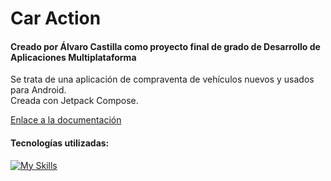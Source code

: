 <h1>Car Action</h1>
<h4>Creado por Álvaro Castilla como proyecto final de grado de Desarrollo de Aplicaciones Multiplataforma</h4>
Se trata de una aplicación de compraventa de vehículos nuevos y usados para Android. <br>
Creada con Jetpack Compose. <br>

[Enlace a la documentación](https://alvaro-c.gitbook.io/proyecto-final-de-grado/)

<h4>Tecnologías utilizadas:</h4>

[![My Skills](https://skillicons.dev/icons?i=firebase,figma,androidstudio,kotlin)](https://skillicons.dev)
